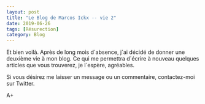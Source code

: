 ```yaml
---
layout: post
title: "Le Blog de Marcos Ickx -- vie 2"
date: 2019-06-26
tags: [Résurection]
category: Blog
---
```


Et bien voilà.
Après de long mois d´absence, 
j´ai décidé de donner une deuxième vie à mon blog.
Ce qui me permettra d´écrire à nouveau quelques articles que vous trouverez, je l´espère, agréables.

Si vous désirez me laisser un message ou un commentaire, contactez-moi sur Twitter.

A+
